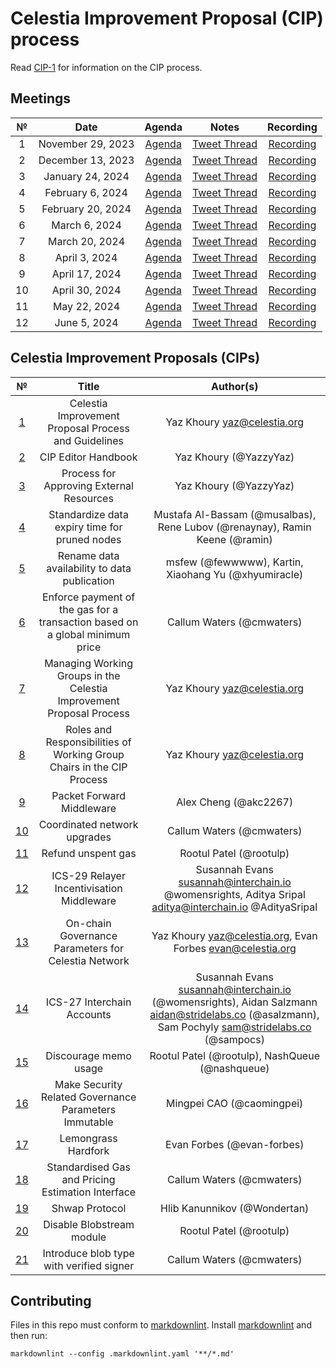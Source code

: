 # Celestia Improvement Proposal (CIP) process

Read [CIP-1](https://github.com/celestiaorg/CIPs/blob/main/cips/cip-1.md) for information on the CIP process.

## Meetings

| №  |       Date        |                          Agenda                          |                                   Notes                                   |                            Recording                            |
|:--:|:-----------------:|:--------------------------------------------------------:|:-------------------------------------------------------------------------:|:---------------------------------------------------------------:|
| 1  | November 29, 2023 |  [Agenda](https://github.com/celestiaorg/CIPs/issues/8)  |    [Tweet Thread](https://x.com/JoshCStein/status/1729893879191621702)    |    [Recording](https://www.youtube.com/watch?v=EhWHHmPo_5Q)     |
| 2  | December 13, 2023 | [Agenda](https://github.com/celestiaorg/CIPs/issues/22)  |    [Tweet Thread](https://x.com/JoshCStein/status/1734967567075168697)    |    [Recording](https://www.youtube.com/watch?v=yYt600kvf4g)     |
| 3  | January 24, 2024  | [Agenda](https://github.com/celestiaorg/CIPs/issues/40)  | [Tweet Thread](https://x.com/JoshCStein/status/1750187535911837848?s=20)  |    [Recording](https://www.youtube.com/watch?v=g_8e3h6iixM)     |
| 4  | February 6, 2024  | [Agenda](https://github.com/celestiaorg/CIPs/issues/61)  | [Tweet Thread](https://x.com/JoshCStein/status/1754898166313337310?s=20)  |    [Recording](https://www.youtube.com/watch?v=izDnDHZEbxg)     |
| 5  | February 20, 2024 | [Agenda](https://github.com/celestiaorg/CIPs/issues/71)  | [Tweet Thread](https://twitter.com/JoshCStein/status/1759972091724526084) | [Recording](https://youtube.com/live/WFPEMAuGEM0?feature=share) |
| 6  |   March 6, 2024   | [Agenda](https://github.com/celestiaorg/CIPs/issues/87)  | [Tweet Thread](https://twitter.com/JoshCStein/status/1765407703462031563) |    [Recording](https://www.youtube.com/watch?v=DEAkzrhSwMA)     |
| 7  |  March 20, 2024   | [Agenda](https://github.com/celestiaorg/CIPs/issues/95)  | [Tweet Thread](https://twitter.com/JoshCStein/status/1770480641290744157) |    [Recording](https://www.youtube.com/watch?v=B2NyDWht7xU)     |
| 8  |   April 3, 2024   | [Agenda](https://github.com/celestiaorg/CIPs/issues/107) | [Tweet Thread](https://twitter.com/JoshCStein/status/1775538935285862747) |    [Recording](https://www.youtube.com/watch?v=vBrjSExfRO8)     |
| 9  |  April 17, 2024   | [Agenda](https://github.com/celestiaorg/CIPs/issues/127) | [Tweet Thread](https://twitter.com/JoshCStein/status/1780612265667924032) |    [Recording](https://www.youtube.com/watch?v=Qwir10r9o7k)     |
| 10 |  April 30, 2024   | [Agenda](https://github.com/celestiaorg/CIPs/issues/134) |    [Tweet Thread](https://x.com/JoshCStein/status/1785309248248828133)    |    [Recording](https://www.youtube.com/watch?v=zWQsvPqPkC8)     |
| 11 |   May 22, 2024    | [Agenda](https://github.com/celestiaorg/CIPs/issues/142) |    [Tweet Thread](https://x.com/JoshCStein/status/1793312125235999082)    |    [Recording](https://www.youtube.com/watch?v=g6PMMaMmpxg)     |
| 12 |   June 5, 2024    | [Agenda](https://github.com/celestiaorg/CIPs/issues/149) |    [Tweet Thread](https://x.com/JoshCStein/status/1798381092493504830)    |    [Recording](https://www.youtube.com/watch?v=kV5_ANNhixI)     |

## Celestia Improvement Proposals (CIPs)

|           №           |                                    Title                                     |                                                                       Author(s)                                                                        |
|:---------------------:|:----------------------------------------------------------------------------:|:------------------------------------------------------------------------------------------------------------------------------------------------------:|
|  [1](/cips/cip-1.md)  |             Celestia Improvement Proposal Process and Guidelines             |                                                             Yaz Khoury <yaz@celestia.org>                                                              |
|  [2](/cips/cip-2.md)  |                             CIP Editor Handbook                              |                                                                 Yaz Khoury (@YazzyYaz)                                                                 |
|  [3](/cips/cip-3.md)  |                   Process for Approving External Resources                   |                                                                 Yaz Khoury (@YazzyYaz)                                                                 |
|  [4](/cips/cip-4.md)  |                Standardize data expiry time for pruned nodes                 |                                      Mustafa Al-Bassam (@musalbas), Rene Lubov (@renaynay), Ramin Keene (@ramin)                                       |
|  [5](/cips/cip-5.md)  |                 Rename data availability to data publication                 |                                                  msfew (@fewwwww), Kartin, Xiaohang Yu (@xhyumiracle)                                                  |
|  [6](/cips/cip-6.md)  | Enforce payment of the gas for a transaction based on a global minimum price |                                                               Callum Waters (@cmwaters)                                                                |
|  [7](/cips/cip-7.md)  |     Managing Working Groups in the Celestia Improvement Proposal Process     |                                                             Yaz Khoury <yaz@celestia.org>                                                              |
|  [8](/cips/cip-8.md)  |    Roles and Responsibilities of Working Group Chairs in the CIP Process     |                                                             Yaz Khoury <yaz@celestia.org>                                                              |
|  [9](/cips/cip-9.md)  |                          Packet Forward Middleware                           |                                                                 Alex Cheng (@akc2267)                                                                  |
| [10](/cips/cip-10.md) |                         Coordinated network upgrades                         |                                                               Callum Waters (@cmwaters)                                                                |
| [11](/cips/cip-11.md) |                              Refund unspent gas                              |                                                                Rootul Patel (@rootulp)                                                                 |
| [12](/cips/cip-12.md) |                  ICS-29 Relayer Incentivisation Middleware                   |                       Susannah Evans <susannah@interchain.io> @womensrights, Aditya Sripal <aditya@interchain.io> @AdityaSripal                        |
| [13](/cips/cip-13.md) |             On-chain Governance Parameters for Celestia Network              |                                            Yaz Khoury <yaz@celestia.org>,  Evan Forbes <evan@celestia.org>                                             |
| [14](/cips/cip-14.md) |                          ICS-27 Interchain Accounts                          | Susannah Evans <susannah@interchain.io> (@womensrights), Aidan Salzmann <aidan@stridelabs.co> (@asalzmann), Sam Pochyly <sam@stridelabs.co> (@sampocs) |
| [15](/cips/cip-15.md) |                            Discourage memo usage                             |                                                    Rootul Patel (@rootulp), NashQueue (@nashqueue)                                                     |
| [16](/cips/cip-16.md) |            Make Security Related Governance Parameters Immutable             |                                                               Mingpei CAO (@caomingpei)                                                                |
| [17](/cips/cip-17.md) |                             Lemongrass Hardfork                              |                                                               Evan Forbes (@evan-forbes)                                                               |
| [18](/cips/cip-18.md) |              Standardised Gas and Pricing Estimation Interface               |                                                               Callum Waters (@cmwaters)                                                                |
| [19](/cips/cip-19.md) |                                Shwap Protocol                                |                                                              Hlib Kanunnikov (@Wondertan)                                                              |
| [20](/cips/cip-20.md) |                          Disable Blobstream module                           |                                                                Rootul Patel (@rootulp)                                                                 |
| [21](/cips/cip-21.md) |                   Introduce blob type with verified signer                   |                                                               Callum Waters (@cmwaters)                                                                |

## Contributing

Files in this repo must conform to [markdownlint](https://github.com/DavidAnson/markdownlint). Install [markdownlint](https://github.com/DavidAnson/markdownlint) and then run:

```shell
markdownlint --config .markdownlint.yaml '**/*.md'
```
